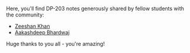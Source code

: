 Here, you'll find DP-203 notes generously shared by fellow students with the community:
- [Zeeshan Khan](https://www.linkedin.com/in/zeeshankhant/)
- [Aakashdeep Bhardwaj](https://www.linkedin.com/in/aakashdb0404/)

Huge thanks to you all - you're amazing!
